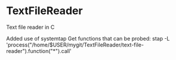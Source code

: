 # TextFileReader
Text file reader in C

Added use of systemtap
Get functions that can be probed:
stap -L 'process("/home/$USER/mygit/TextFileReader/text-file-reader").function("*").call'

